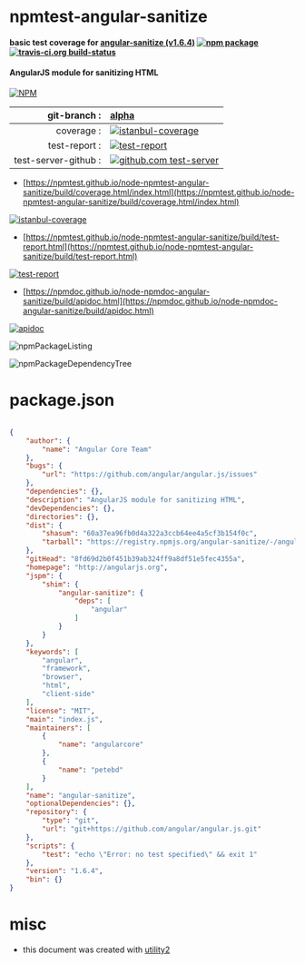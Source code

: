 # npmtest-angular-sanitize

#### basic test coverage for  [angular-sanitize (v1.6.4)](http://angularjs.org)  [![npm package](https://img.shields.io/npm/v/npmtest-angular-sanitize.svg?style=flat-square)](https://www.npmjs.org/package/npmtest-angular-sanitize) [![travis-ci.org build-status](https://api.travis-ci.org/npmtest/node-npmtest-angular-sanitize.svg)](https://travis-ci.org/npmtest/node-npmtest-angular-sanitize)

#### AngularJS module for sanitizing HTML

[![NPM](https://nodei.co/npm/angular-sanitize.png?downloads=true&downloadRank=true&stars=true)](https://www.npmjs.com/package/angular-sanitize)

| git-branch : | [alpha](https://github.com/npmtest/node-npmtest-angular-sanitize/tree/alpha)|
|--:|:--|
| coverage : | [![istanbul-coverage](https://npmtest.github.io/node-npmtest-angular-sanitize/build/coverage.badge.svg)](https://npmtest.github.io/node-npmtest-angular-sanitize/build/coverage.html/index.html)|
| test-report : | [![test-report](https://npmtest.github.io/node-npmtest-angular-sanitize/build/test-report.badge.svg)](https://npmtest.github.io/node-npmtest-angular-sanitize/build/test-report.html)|
| test-server-github : | [![github.com test-server](https://npmtest.github.io/node-npmtest-angular-sanitize/GitHub-Mark-32px.png)](https://npmtest.github.io/node-npmtest-angular-sanitize/build/app/index.html) | | build-artifacts : | [![build-artifacts](https://npmtest.github.io/node-npmtest-angular-sanitize/glyphicons_144_folder_open.png)](https://github.com/npmtest/node-npmtest-angular-sanitize/tree/gh-pages/build)|

- [https://npmtest.github.io/node-npmtest-angular-sanitize/build/coverage.html/index.html](https://npmtest.github.io/node-npmtest-angular-sanitize/build/coverage.html/index.html)

[![istanbul-coverage](https://npmtest.github.io/node-npmtest-angular-sanitize/build/screenCapture.buildCi.browser.%252Ftmp%252Fbuild%252Fcoverage.lib.html.png)](https://npmtest.github.io/node-npmtest-angular-sanitize/build/coverage.html/index.html)

- [https://npmtest.github.io/node-npmtest-angular-sanitize/build/test-report.html](https://npmtest.github.io/node-npmtest-angular-sanitize/build/test-report.html)

[![test-report](https://npmtest.github.io/node-npmtest-angular-sanitize/build/screenCapture.buildCi.browser.%252Ftmp%252Fbuild%252Ftest-report.html.png)](https://npmtest.github.io/node-npmtest-angular-sanitize/build/test-report.html)

- [https://npmdoc.github.io/node-npmdoc-angular-sanitize/build/apidoc.html](https://npmdoc.github.io/node-npmdoc-angular-sanitize/build/apidoc.html)

[![apidoc](https://npmdoc.github.io/node-npmdoc-angular-sanitize/build/screenCapture.buildCi.browser.%252Ftmp%252Fbuild%252Fapidoc.html.png)](https://npmdoc.github.io/node-npmdoc-angular-sanitize/build/apidoc.html)

![npmPackageListing](https://npmtest.github.io/node-npmtest-angular-sanitize/build/screenCapture.npmPackageListing.svg)

![npmPackageDependencyTree](https://npmtest.github.io/node-npmtest-angular-sanitize/build/screenCapture.npmPackageDependencyTree.svg)



# package.json

```json

{
    "author": {
        "name": "Angular Core Team"
    },
    "bugs": {
        "url": "https://github.com/angular/angular.js/issues"
    },
    "dependencies": {},
    "description": "AngularJS module for sanitizing HTML",
    "devDependencies": {},
    "directories": {},
    "dist": {
        "shasum": "60a37ea96fb0d4a322a3ccb64ee4a5cf3b154f0c",
        "tarball": "https://registry.npmjs.org/angular-sanitize/-/angular-sanitize-1.6.4.tgz"
    },
    "gitHead": "8fd69d2b0f451b39ab324ff9a8df51e5fec4355a",
    "homepage": "http://angularjs.org",
    "jspm": {
        "shim": {
            "angular-sanitize": {
                "deps": [
                    "angular"
                ]
            }
        }
    },
    "keywords": [
        "angular",
        "framework",
        "browser",
        "html",
        "client-side"
    ],
    "license": "MIT",
    "main": "index.js",
    "maintainers": [
        {
            "name": "angularcore"
        },
        {
            "name": "petebd"
        }
    ],
    "name": "angular-sanitize",
    "optionalDependencies": {},
    "repository": {
        "type": "git",
        "url": "git+https://github.com/angular/angular.js.git"
    },
    "scripts": {
        "test": "echo \"Error: no test specified\" && exit 1"
    },
    "version": "1.6.4",
    "bin": {}
}
```



# misc
- this document was created with [utility2](https://github.com/kaizhu256/node-utility2)
